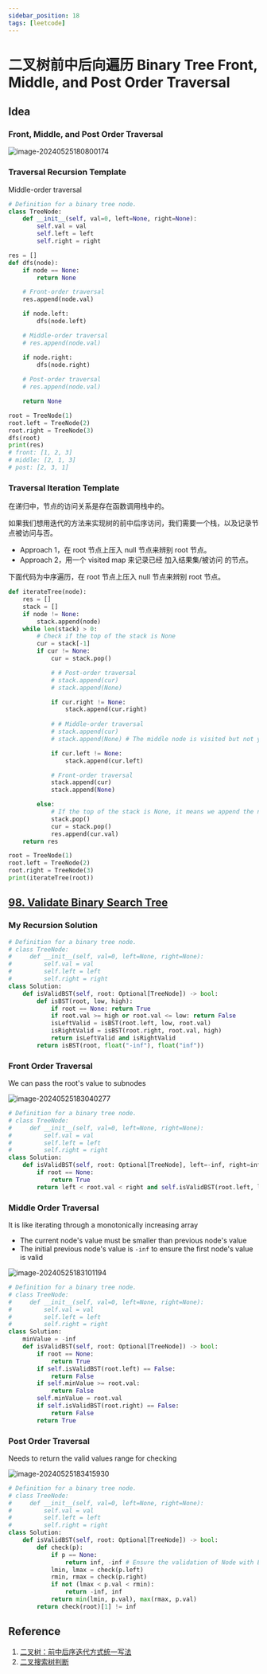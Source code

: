 ```yaml
---
sidebar_position: 18
tags: [leetcode]
---
```


# 二叉树前中后向遍历 Binary Tree Front, Middle, and Post Order Traversal

## Idea

### Front, Middle, and Post Order Traversal

![image-20240525180800174](./240309-09-bt-front-middle-back-traversal.assets/image-20240525180800174.png)

### Traversal Recursion Template

Middle-order traversal

```python
# Definition for a binary tree node.
class TreeNode:
    def __init__(self, val=0, left=None, right=None):
        self.val = val
        self.left = left
        self.right = right

res = []
def dfs(node):
    if node == None: 
        return None

    # Front-order traversal
    res.append(node.val)

    if node.left: 
        dfs(node.left)

    # Middle-order traversal
    # res.append(node.val)

    if node.right: 
        dfs(node.right)
 
    # Post-order traversal
    # res.append(node.val)

    return None

root = TreeNode(1)
root.left = TreeNode(2)
root.right = TreeNode(3)
dfs(root)
print(res)
# front: [1, 2, 3]
# middle: [2, 1, 3]
# post: [2, 3, 1]
```

### Traversal Iteration Template

在递归中，节点的访问关系是存在函数调用栈中的。

如果我们想用迭代的方法来实现树的前中后序访问，我们需要一个栈，以及记录节点被访问与否。

- Approach 1，在 root 节点上压入 null 节点来辨别 root 节点。
- Approach 2，用一个 visited map 来记录已经 加入结果集/被访问 的节点。

下面代码为中序遍历，在 root 节点上压入 null 节点来辨别 root 节点。

```python
def iterateTree(node):
    res = []
    stack = []
    if node != None:
        stack.append(node)
    while len(stack) > 0:
        # Check if the top of the stack is None
        cur = stack[-1]
        if cur != None:
            cur = stack.pop()

            # # Post-order traversal
            # stack.append(cur)
            # stack.append(None)

            if cur.right != None:
                stack.append(cur.right)
            
            # # Middle-order traversal
            # stack.append(cur)
            # stack.append(None) # The middle node is visited but not yet processed, use a Null Node to mark it

            if cur.left != None:
                stack.append(cur.left)

            # Front-order traversal
            stack.append(cur)
            stack.append(None)

        else:
            # If the top of the stack is None, it means we append the node to the result list
            stack.pop()
            cur = stack.pop()
            res.append(cur.val)
    return res

root = TreeNode(1)
root.left = TreeNode(2)
root.right = TreeNode(3)
print(iterateTree(root))
```

## [98. Validate Binary Search Tree](https://leetcode.cn/problems/validate-binary-search-tree/)

### My Recursion Solution

```python
# Definition for a binary tree node.
# class TreeNode:
#     def __init__(self, val=0, left=None, right=None):
#         self.val = val
#         self.left = left
#         self.right = right
class Solution:
    def isValidBST(self, root: Optional[TreeNode]) -> bool:
        def isBST(root, low, high):
            if root == None: return True
            if root.val >= high or root.val <= low: return False
            isLeftValid = isBST(root.left, low, root.val)
            isRightValid = isBST(root.right, root.val, high)
            return isLeftValid and isRightValid
        return isBST(root, float("-inf"), float("inf"))
```

### Front Order Traversal

We can pass the root's value to subnodes

![image-20240525183040277](./240309-09-bt-front-middle-back-traversal.assets/image-20240525183040277.png)

```python
# Definition for a binary tree node.
# class TreeNode:
#     def __init__(self, val=0, left=None, right=None):
#         self.val = val
#         self.left = left
#         self.right = right
class Solution:
    def isValidBST(self, root: Optional[TreeNode], left=-inf, right=inf) -> bool:
        if root == None:
            return True
        return left < root.val < right and self.isValidBST(root.left, left, root.val) and self.isValidBST(root.right, root.val, right)
```

### Middle Order Traversal

It is like iterating through a monotonically increasing array 

- The current node's value must be smaller than previous node's value
- The initial previous node's value is `-inf` to ensure the first node's value is valid

![image-20240525183101194](./240309-09-bt-front-middle-back-traversal.assets/image-20240525183101194.png)

```python
# Definition for a binary tree node.
# class TreeNode:
#     def __init__(self, val=0, left=None, right=None):
#         self.val = val
#         self.left = left
#         self.right = right
class Solution:
    minValue = -inf
    def isValidBST(self, root: Optional[TreeNode]) -> bool:
        if root == None:
            return True
        if self.isValidBST(root.left) == False:
            return False
        if self.minValue >= root.val: 
            return False
        self.minValue = root.val
        if self.isValidBST(root.right) == False:
            return False
        return True
```

### Post Order Traversal

Needs to return the valid values range for checking

![image-20240525183415930](./240309-09-bt-front-middle-back-traversal.assets/image-20240525183415930.png)

```python
# Definition for a binary tree node.
# class TreeNode:
#     def __init__(self, val=0, left=None, right=None):
#         self.val = val
#         self.left = left
#         self.right = right
class Solution:
    def isValidBST(self, root: Optional[TreeNode]) -> bool:
        def check(p):
            if p == None:
                return inf, -inf # Ensure the validation of Node with Empty subNode
            lmin, lmax = check(p.left)
            rmin, rmax = check(p.right)
            if not (lmax < p.val < rmin):
                return -inf, inf
            return min(lmin, p.val), max(rmax, p.val)
        return check(root)[1] != inf

```

## Reference

1. [二叉树：前中后序迭代方式统一写法](https://zhuanlan.zhihu.com/p/260497281)
1. [二叉搜索树判断](https://www.bilibili.com/video/BV14G411P7C1/?spm_id_from=333.788&vd_source=66a0b89065d7f04805223fd7f2d613a6)
